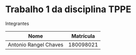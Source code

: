 
# **Trabalho 1 da disciplina TPPE**

Integrantes

| Nome | Matrícula |
| - | - |
| Antonio Rangel Chaves | 180098021 |

